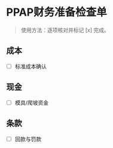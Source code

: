 # PPAP财务准备检查单

> 使用方法：逐项核对并标记 [x] 完成。

## 成本

- [ ] 标准成本确认

## 现金

- [ ] 模具/爬坡资金

## 条款

- [ ] 回款与罚款

